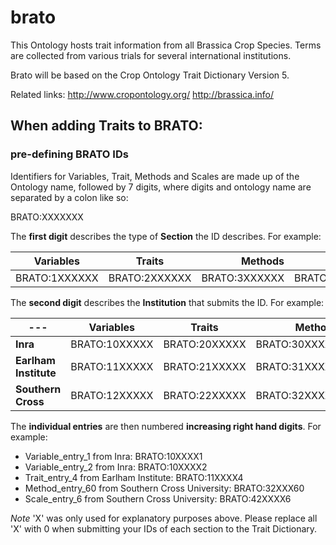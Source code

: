 # brato
This Ontology hosts trait information from all Brassica Crop Species. Terms are collected from various trials for several international institutions.

Brato will be based on the Crop Ontology Trait Dictionary Version 5.

Related links:
http://www.cropontology.org/
http://brassica.info/

## When adding Traits to BRATO:


### pre-defining BRATO IDs
Identifiers for Variables, Trait, Methods and Scales are made up of the Ontology name, followed by 7 digits, where digits and ontology name are separated by a colon like so:

BRATO:XXXXXXX

The **first digit** describes the type of **Section** the ID describes. For example:

| Variables       | Traits      |Methods  |  Scale |
| ------------  |:------------:| -----:|-----:|
| BRATO:1XXXXXX   | BRATO:2XXXXXX |BRATO:3XXXXXX |BRATO:4XXXXXX|



The **second digit** describes the **Institution** that submits the ID. For example:


|---| Variables       | Traits      |Methods  |  Scale |
|---| ------------  |:------------:| -----:|-----:|
|**Inra**|BRATO:10XXXXX   | BRATO:20XXXXX |BRATO:30XXXXX |BRATO:40XXXXX|
|**Earlham Institute**| BRATO:11XXXXX   | BRATO:21XXXXX |BRATO:31XXXXX |BRATO:41XXXXX|
|**Southern Cross**|BRATO:12XXXXX   | BRATO:22XXXXX |BRATO:32XXXXX |BRATO:42XXXXX|


The **individual entries** are then numbered **increasing right hand digits**. For example:

* Variable_entry_1 from Inra:
BRATO:10XXXX1
* Variable_entry_2 from Inra:
BRATO:10XXXX2
* Trait_entry_4 from Earlham Institute:
BRATO:11XXXX4
* Method_entry_60 from Southern Cross University:
BRATO:32XXX60
* Scale_entry_6 from Southern Cross University:
BRATO:42XXXX6

*Note* 'X' was only used for explanatory purposes above. Please replace all 'X' with 0 when submitting your IDs of each section to the Trait Dictionary.

